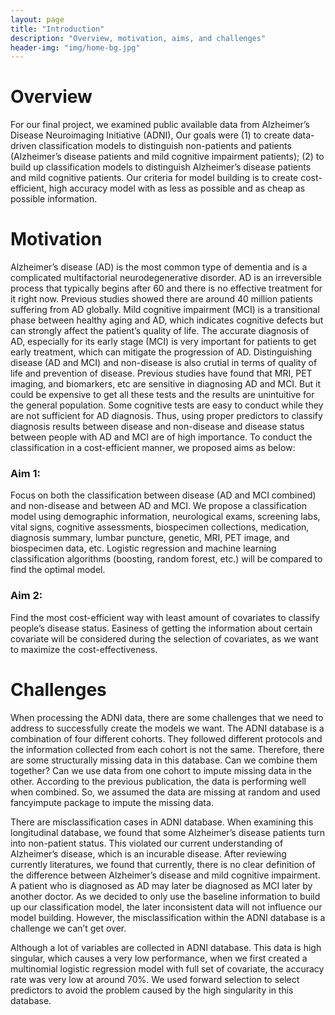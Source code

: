 ```yaml
---
layout: page
title: "Introduction"
description: "Overview, motivation, aims, and challenges"
header-img: "img/home-bg.jpg"
---
```


# Overview
For our final project, we examined public available data from Alzheimer’s Disease Neuroimaging Initiative (ADNI), Our goals were (1) to create data-driven classification models to distinguish non-patients and patients (Alzheimer’s disease patients and mild cognitive impairment patients); (2) to build up classification models to distinguish Alzheimer’s disease patients and mild cognitive patients. Our criteria for model building is to create cost-efficient, high accuracy model with as less as possible and as cheap as possible information.

# Motivation
Alzheimer’s disease (AD) is the most common type of dementia and is a complicated multifactorial neurodegenerative disorder. AD is an irreversible process that typically begins after 60 and there is no effective treatment for it right now. Previous studies showed there are around 40 million patients suffering from AD globally. Mild cognitive impairment (MCI) is a transitional phase between healthy aging and AD, which indicates cognitive defects but can strongly affect the patient’s quality of life. The accurate diagnosis of AD, especially for its early stage (MCI) is very important for patients to get early treatment, which can mitigate the progression of AD. Distinguishing disease (AD and MCI) and non-disease is also crutial in terms of quality of life and prevention of disease. Previous studies have found that MRI, PET imaging, and biomarkers, etc are sensitive in diagnosing AD and MCI. But it could be expensive to get all these tests and the results are unintuitive for the general population. Some cognitive tests are easy to conduct while they are not sufficient for AD diagnosis. Thus, using proper predictors to classify diagnosis results between disease and non-disease and disease status between people with AD and MCI are of high importance. To conduct the classification in a cost-efficient manner, we proposed aims as below:

### Aim 1: 
Focus on both the classification between disease (AD and MCI combined) and non-disease and between AD and MCI. We propose a classification model using demographic information, neurological exams, screening labs, vital signs, cognitive assessments, biospecimen collections, medication, diagnosis summary, lumbar puncture, genetic, MRI, PET image, and biospecimen data, etc. Logistic regression and machine learning classification algorithms (boosting, random forest, etc.) will be compared to find the optimal model. 

### Aim 2: 
Find the most cost-efficient way with least amount of covariates to classify people’s disease status. Easiness of getting the information about certain covariate will be considered during the selection of covariates, as we want to maximize the cost-effectiveness. 

# Challenges
When processing the ADNI data, there are some challenges that we need to address to successfully create the models we want.
The ADNI database is a combination of four different cohorts. They followed different protocols and the information collected from each cohort is not the same. Therefore, there are some structurally missing data in this database. Can we combine them together? Can we use data from one cohort to impute missing data in the other. According to the previous publication, the data is performing well when combined. So, we assumed the data are missing at random and used fancyimpute package to impute the missing data.

There are misclassification cases in ADNI database. When examining this longitudinal database, we found that some Alzheimer’s disease patients turn into non-patient status. This violated our current understanding of Alzheimer’s disease, which is an incurable disease. After reviewing currently literatures, we found that currently, there is no clear definition of the difference between Alzheimer’s disease and mild cognitive impairment. A patient who is diagnosed as AD may later be diagnosed as MCI later by another doctor. As we decided to only use the baseline information to build up our classification model, the later inconsistent data will not influence our model building. However, the misclassification within the ADNI database is a challenge we can’t get over.

Although a lot of variables are collected in ADNI database. This data is high singular, which causes a very low performance, when we first created a multinomial logistic regression model with full set of covariate, the accuracy rate was very low at around 70%. We used forward selection to select predictors to avoid the problem caused by the high singularity in this database.

